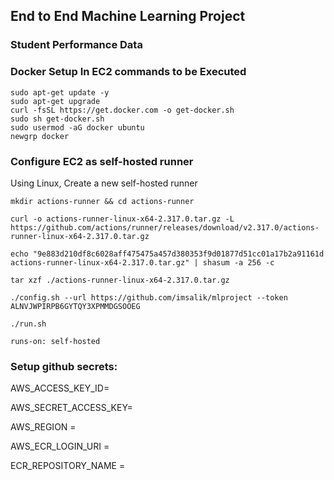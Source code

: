 ## End to End Machine Learning Project
### Student Performance Data

### Docker Setup In EC2 commands to be Executed

`sudo apt-get update -y`   
`sudo apt-get upgrade`          
`curl -fsSL https://get.docker.com -o get-docker.sh`            
`sudo sh get-docker.sh`           
`sudo usermod -aG docker ubuntu`           
`newgrp docker`            

### Configure EC2 as self-hosted runner
Using Linux, Create a new self-hosted runner

```
mkdir actions-runner && cd actions-runner   

curl -o actions-runner-linux-x64-2.317.0.tar.gz -L https://github.com/actions/runner/releases/download/v2.317.0/actions-runner-linux-x64-2.317.0.tar.gz

echo "9e883d210df8c6028aff475475a457d380353f9d01877d51cc01a17b2a91161d  actions-runner-linux-x64-2.317.0.tar.gz" | shasum -a 256 -c

tar xzf ./actions-runner-linux-x64-2.317.0.tar.gz

./config.sh --url https://github.com/imsalik/mlproject --token ALNVJWPIRPB6GYTQY3XPMMDGSOOEG

./run.sh

runs-on: self-hosted
```
### Setup github secrets:

AWS_ACCESS_KEY_ID=

AWS_SECRET_ACCESS_KEY=

AWS_REGION = 

AWS_ECR_LOGIN_URI = 

ECR_REPOSITORY_NAME = 
